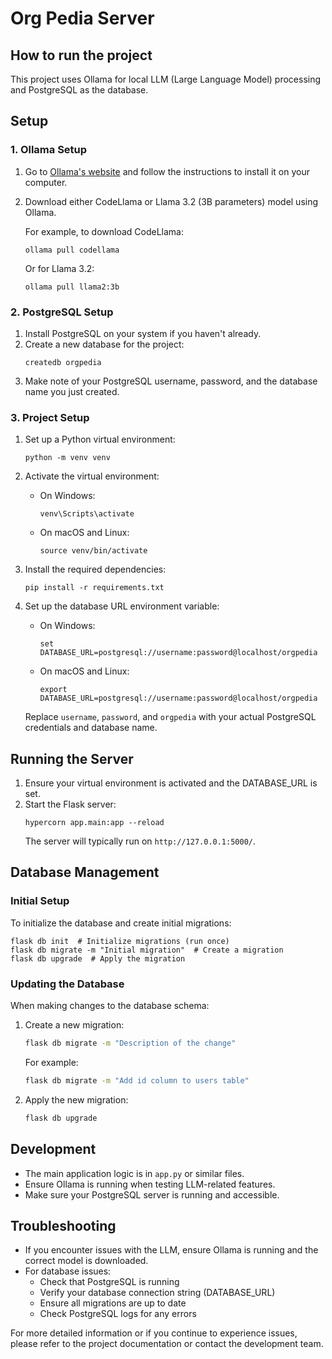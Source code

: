 # Org Pedia Server

## How to run the project

This project uses Ollama for local LLM (Large Language Model) processing and PostgreSQL as the database.

## Setup

### 1. Ollama Setup
1. Go to [Ollama's website](https://ollama.ai/) and follow the instructions to install it on your computer.
2. Download either CodeLlama or Llama 3.2 (3B parameters) model using Ollama.

   For example, to download CodeLlama:
   ```
   ollama pull codellama
   ```
   Or for Llama 3.2:
   ```
   ollama pull llama2:3b
   ```

### 2. PostgreSQL Setup
1. Install PostgreSQL on your system if you haven't already.
2. Create a new database for the project:
   ```
   createdb orgpedia
   ```
3. Make note of your PostgreSQL username, password, and the database name you just created.

### 3. Project Setup
1. Set up a Python virtual environment:
   ```
   python -m venv venv
   ```

2. Activate the virtual environment:
   - On Windows:
     ```
     venv\Scripts\activate
     ```
   - On macOS and Linux:
     ```
     source venv/bin/activate
     ```

3. Install the required dependencies:
   ```
   pip install -r requirements.txt
   ```

4. Set up the database URL environment variable:
   - On Windows:
     ```
     set DATABASE_URL=postgresql://username:password@localhost/orgpedia
     ```
   - On macOS and Linux:
     ```
     export DATABASE_URL=postgresql://username:password@localhost/orgpedia
     ```
   Replace `username`, `password`, and `orgpedia` with your actual PostgreSQL credentials and database name.

## Running the Server
1. Ensure your virtual environment is activated and the DATABASE_URL is set.
2. Start the Flask server:
   ```
   hypercorn app.main:app --reload
   ```
   The server will typically run on `http://127.0.0.1:5000/`.

## Database Management

### Initial Setup
To initialize the database and create initial migrations:

```
flask db init  # Initialize migrations (run once)
flask db migrate -m "Initial migration"  # Create a migration
flask db upgrade  # Apply the migration
```

### Updating the Database
When making changes to the database schema:

1. Create a new migration:
   ```bash
   flask db migrate -m "Description of the change"
   ```
   For example:
   ```bash
   flask db migrate -m "Add id column to users table"
   ```

2. Apply the new migration:
   ```bash
   flask db upgrade
   ```

## Development
- The main application logic is in `app.py` or similar files.
- Ensure Ollama is running when testing LLM-related features.
- Make sure your PostgreSQL server is running and accessible.

## Troubleshooting
- If you encounter issues with the LLM, ensure Ollama is running and the correct model is downloaded.
- For database issues:
  - Check that PostgreSQL is running
  - Verify your database connection string (DATABASE_URL)
  - Ensure all migrations are up to date
  - Check PostgreSQL logs for any errors

For more detailed information or if you continue to experience issues, please refer to the project documentation or contact the development team.
